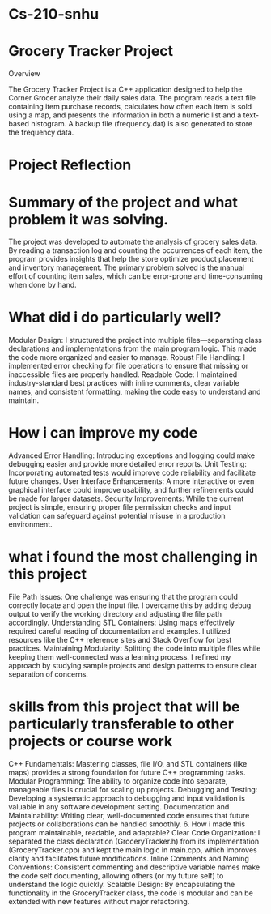 # Cs-210-snhu

# Grocery Tracker Project

Overview

The Grocery Tracker Project is a C++ application designed to help the Corner Grocer analyze their daily sales data. The program reads a text file containing item purchase records, calculates how often each item is sold using a map, and presents the information in both a numeric list and a text-based histogram. A backup file (frequency.dat) is also generated to store the frequency data.

# Project Reflection

# Summary of the project and what problem it was solving.
The project was developed to automate the analysis of grocery sales data. By reading a transaction log and counting the occurrences of each item, the program provides insights that help the store optimize product placement and inventory management. The primary problem solved is the manual effort of counting item sales, which can be error-prone and time-consuming when done by hand.

# What did i do particularly well?
Modular Design: I structured the project into multiple files—separating class declarations and implementations from the main program logic. This made the code more organized and easier to manage.
Robust File Handling: I implemented error checking for file operations to ensure that missing or inaccessible files are properly handled.
Readable Code: I maintained industry-standard best practices with inline comments, clear variable names, and consistent formatting, making the code easy to understand and maintain.
# How i can improve my code
Advanced Error Handling: Introducing exceptions and logging could make debugging easier and provide more detailed error reports.
Unit Testing: Incorporating automated tests would improve code reliability and facilitate future changes.
User Interface Enhancements: A more interactive or even graphical interface could improve usability, and further refinements could be made for larger datasets.
Security Improvements: While the current project is simple, ensuring proper file permission checks and input validation can safeguard against potential misuse in a production environment.
# what i found the most challenging in this project
File Path Issues: One challenge was ensuring that the program could correctly locate and open the input file. I overcame this by adding debug output to verify the working directory and adjusting the file path accordingly.
Understanding STL Containers: Using maps effectively required careful reading of documentation and examples. I utilized resources like the C++ reference sites and Stack Overflow for best practices.
Maintaining Modularity: Splitting the code into multiple files while keeping them well-connected was a learning process. I refined my approach by studying sample projects and design patterns to ensure clear separation of concerns.
# skills from this project that will be particularly transferable to other projects or course work
C++ Fundamentals: Mastering classes, file I/O, and STL containers (like maps) provides a strong foundation for future C++ programming tasks.
Modular Programming: The ability to organize code into separate, manageable files is crucial for scaling up projects.
Debugging and Testing: Developing a systematic approach to debugging and input validation is valuable in any software development setting.
Documentation and Maintainability: Writing clear, well-documented code ensures that future projects or collaborations can be handled smoothly.
6. How i made this program maintainable, readable, and adaptable?
Clear Code Organization: I separated the class declaration (GroceryTracker.h) from its implementation (GroceryTracker.cpp) and kept the main logic in main.cpp, which improves clarity and facilitates future modifications.
Inline Comments and Naming Conventions: Consistent commenting and descriptive variable names make the code self documenting, allowing others (or my future self) to understand the logic quickly.
Scalable Design: By encapsulating the functionality in the GroceryTracker class, the code is modular and can be extended with new features without major refactoring.
